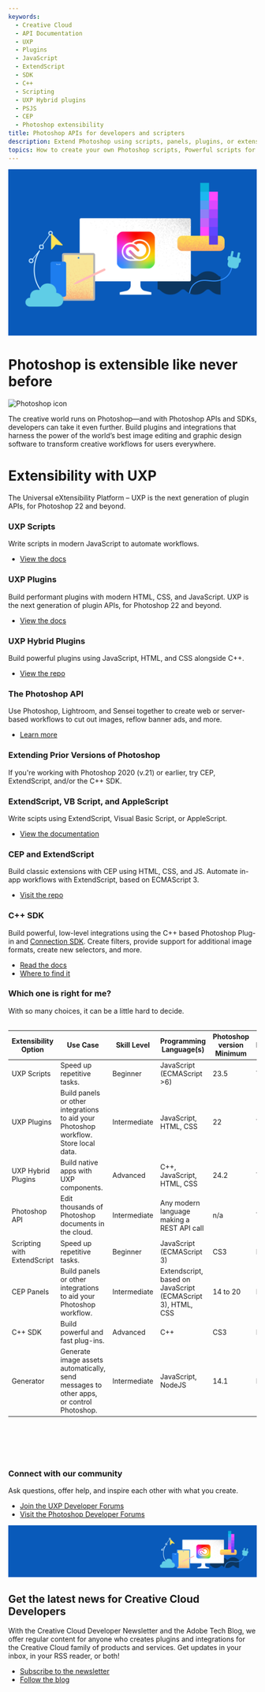 ```yaml
---
keywords:
  - Creative Cloud
  - API Documentation
  - UXP
  - Plugins
  - JavaScript
  - ExtendScript
  - SDK
  - C++
  - Scripting
  - UXP Hybrid plugins
  - PSJS 
  - CEP
  - Photoshop extensibility
title: Photoshop APIs for developers and scripters
description: Extend Photoshop using scripts, panels, plugins, or extensions. Learn more about Photoshop APIs and SDKs.
topics: How to create your own Photoshop scripts, Powerful scripts for extending Photoshop, Scripting in Photoshop, Introduction to Photoshop Scripts, Make your own Photoshop plug-ins, Is there an API for Photoshop, How to use the Photoshop API, UXP, Photoshop API, CEP, ExtendScript, Join prerelease and forums, Photoshop C++ development, download the Photoshop SDK
---
```


<Hero slots="image, heading, icon, text" variant="halfwidth" />

![Creative Cloud banner](images/cc-hero.png)

# Photoshop is extensible like never before

![Photoshop icon](https://adobe.io/shared/icons/ps_appicon_64.svg)

The creative world runs on Photoshop—and with Photoshop APIs and SDKs, developers can take it even further. Build plugins and integrations that harness the power of the world’s best image editing and graphic design software to transform creative workflows for users everywhere.

<TitleBlock slots="heading, text" theme="dark" />

# Extensibility with UXP

The Universal eXtensibility Platform – UXP is the next generation of plugin APIs, for Photoshop 22 and beyond.

<TextBlock slots="heading, text, buttons" width="33%" theme="dark" isCentered />

### UXP Scripts

Write scripts in modern JavaScript to automate workflows.

- [View the docs](https://developer.adobe.com/photoshop/uxp/scripting/)

<TextBlock slots="heading, text, buttons" width="33%" theme="dark" isCentered />

### UXP Plugins

Build performant plugins with modern HTML, CSS, and JavaScript. UXP is the next generation of plugin APIs, for Photoshop 22 and beyond.

- [View the docs](https://developer.adobe.com/photoshop/uxp/guides/)

<TextBlock slots="heading, text, buttons" width="33%" theme="dark" isCentered />

### UXP Hybrid Plugins

Build powerful plugins using JavaScript, HTML, and CSS alongside C++.

- [View the repo](https://developer.adobe.com/photoshop/uxp/guides/hybrid-plugins)


<TitleBlock slots="heading, text, buttons" theme="light" />

### The Photoshop API

Use Photoshop, Lightroom, and Sensei together to create web or server-based workflows to cut out images, reflow banner ads, and more.

- [Learn more](../apis/creativecloud/photo-imaging-api.html)

<!-- <TextBlock slots="video, heading, text, buttons" theme="light" />

[Photoshop Actions](https://youtu.be/_iZa1NoWMTg)

### The Photoshop Actions API is now live

Experience the power of Photoshop Actions in the cloud via our brand new API. This feature will allow you to automate imaging workflows by enabling playback of Photoshop Actions on one or many images via the cloud.

- [See Demo](https://www.adobe.io/photoshop/api/demo/?ref=psactions)
- [Sign up to learn more](https://www.adobe.io/photoshop/api/signup/?ref=signup)
 -->

<TitleBlock slots="heading, text" />

### Extending Prior Versions of Photoshop 

If you're working with Photoshop 2020 (v.21) or earlier, try CEP, ExtendScript, and/or the C++ SDK.

<TextBlock slots="heading, text, buttons" width="33%" isCentered />

### ExtendScript, VB Script, and AppleScript

Write scipts using ExtendScript, Visual Basic Script, or AppleScript.

- [View the documentation](https://github.com/Adobe-CEP/CEP-Resources/tree/master/Documentation/Product%20specific%20Documentation/Photoshop%20Scripting)

<TextBlock slots="heading, text, buttons" width="33%" isCentered />

### CEP and ExtendScript

Build classic extensions with CEP using HTML, CSS, and JS. Automate in-app workflows with ExtendScript, based on ECMAScript 3.

- [Visit the repo](https://github.com/Adobe-CEP/CEP-Resources/blob/master/CEP_10.x/Documentation/CEP%2010.0%20HTML%20Extension%20Cookbook.md)

<TextBlock slots="heading, text, buttons" width="33%" isCentered />

### C++ SDK

Build powerful, low-level integrations using the C++ based Photoshop Plug-in and [Connection SDK](https://developer.adobe.com/console/servicesandapis/ps). Create filters, provide support for additional image formats, create new selectors, and more.

- [Read the docs](https://developer.adobe.com/photoshop/uxp/ps_reference/media/cpp-pluginsdk/)
- [Where to find it](https://medium.com/adobetech/locate-and-download-the-photoshop-c-sdk-4f0e55f091ae?source=friends_link&sk=81164b58cf1d034ccfaa73275d7edb58)


<TitleBlock slots="heading, text" theme="light" />

### Which one is right for me?

With so many choices, it can be a little hard to decide.
<br /><br />
  <table>
<thead>
<tr>
<th>
Extensibility Option
</th>
<th>Use Case</th>
<th>
Skill Level</th>
<th>Programming Language(s)</th>
<th>
Photoshop version Minimum</th>
<th>Under Active Development by Adobe</th>
</tr>
</thead>
<tbody>
<tr>
<td>UXP Scripts</td>
<td>Speed up repetitive tasks.</td>
<td>Beginner</td>
<td>JavaScript (ECMAScript &gt;6)</td>
<td>23.5</td>
<td>Yes</td>
</tr>
<tr>
<td>UXP Plugins</td>
<td>Build panels or other integrations to aid your
Photoshop
workflow. Store local data.</td>
<td>Intermediate</td>
<td>JavaScript, HTML, CSS</td>
<td>22</td>
<td>Yes</td>
</tr>
<tr>
<td>UXP Hybrid Plugins</td>
<td>Build native apps with UXP components.</td>
<td>Advanced</td>
<td>C++, JavaScript, HTML, CSS</td>
<td>24.2</td>
<td>Yes</td>
</tr>
<tr>
<td>Photoshop API</td>
<td>Edit thousands of Photoshop documents in the cloud.
</td>
<td>Intermediate</td>
<td>Any modern language making a REST API call</td>
<td>n/a</td>
<td>Yes</td>
</tr>
<tr>
<td>Scripting with ExtendScript</td>
<td>Speed up repetitive tasks.</td>
<td>Beginner</td>
<td>JavaScript (ECMAScript 3)</td>
<td>CS3</td>
<td>No</td>
</tr>
<tr>
<td>CEP Panels</td>
<td>Build panels or other integrations to aid your
Photoshop
workflow.</td>
<td>Intermediate</td>
<td>Extendscript, based on JavaScript (ECMAScript 3), HTML,
CSS
</td>
<td>14 to 20</td>
<td>No</td>
</tr>
<tr>
<td>C++ SDK</td>
<td>Build powerful and fast plug-ins.</td>
<td>Advanced</td>
<td>C++</td>
<td>CS3</td>
<td>No</td>
</tr>
<tr>
<td>Generator</td>
<td>Generate image assets automatically, send messages to
other
apps, or control Photoshop.</td>
<td>Intermediate</td>
<td>JavaScript, NodeJS</td>
<td>14.1</td>
<td>No</td>
</tr>
</tbody>
</table>
<br /><br />
<br /><br />
<TextBlock slots="heading, text, buttons" width="100%" theme="dark" isCentered />

### Connect with our community

Ask questions, offer help, and inspire each other with what you create.

- [Join the UXP Developer Forums](https://forums.creativeclouddeveloper.com)
- [Visit the Photoshop Developer Forums](https://community.adobe.com/t5/photoshop-developers/ct-p/ct-photoshop-developers)


<SummaryBlock slots="image, heading, text, buttons" background="rgb(9, 90, 186)" />

![CC banner](images/cc-banner.png)

## Get the latest news for Creative Cloud Developers

With the Creative Cloud Developer Newsletter and the Adobe Tech Blog, we offer regular content for anyone who creates plugins and integrations for the Creative Cloud family of products and services. Get updates in your inbox, in your RSS reader, or both!

- [Subscribe to the newsletter](http://adobe.ly/devnews)
- [Follow the blog](https://medium.com/adobetech)
